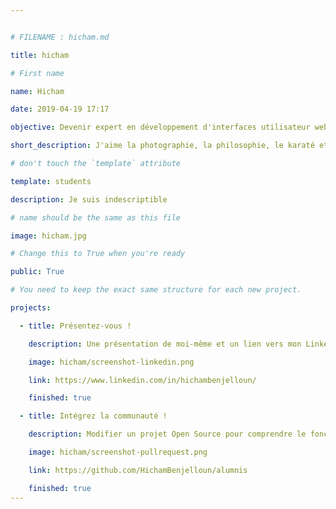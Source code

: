 ```yaml
---


# FILENAME : hicham.md

title: hicham

# First name

name: Hicham

date: 2019-04-19 17:17

objective: Devenir expert en développement d'interfaces utilisateur web et mobile

short_description: J'aime la photographie, la philosophie, le karaté et l'informatique

# don't touch the `template` attribute

template: students

description: Je suis indescriptible

# name should be the same as this file

image: hicham.jpg

# Change this to True when you're ready

public: True

# You need to keep the exact same structure for each new project.

projects:

  - title: Présentez-vous !

    description: Une présentation de moi-même et un lien vers mon LinkedIn.

    image: hicham/screenshot-linkedin.png

    link: https://www.linkedin.com/in/hichambenjelloun/

    finished: true

  - title: Intégrez la communauté !

    description: Modifier un projet Open Source pour comprendre le fonctionnement de Git, de Github et des pull requests. 

    image: hicham/screenshot-pullrequest.png

    link: https://github.com/HichamBenjelloun/alumnis

    finished: true
---
```

